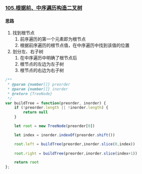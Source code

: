 ### [105.根据前、中序遍历构造二叉树](https://leetcode-cn.com/problems/construct-binary-tree-from-preorder-and-inorder-traversal/)

#### 思路
1. 找到根节点
   1. 前序遍历的第一个元素即为根节点
   2. 根据前序遍历的根节点值，在中序遍历中找到该值的位置
2. 划分左、右子树
   1. 在中序遍历中明确了根节点后
   2. 根节点的左边为左子树
   3. 根节点的右边为右子树

```javascript
/**
 * @param {number[]} preorder
 * @param {number[]} inorder
 * @return {TreeNode}
 */
var buildTree = function(preorder, inorder) {
    if (!preorder.length || !inorder.length) {
        return null
    }

    let root = new TreeNode(preorder[0])

    let index = inorder.indexOf(preorder.shift())

    root.left = buildTree(preorder,inorder.slice(0,index))
    
    root.right = buildTree(preorder,inorder.slice(index+1))

    return root
};
```